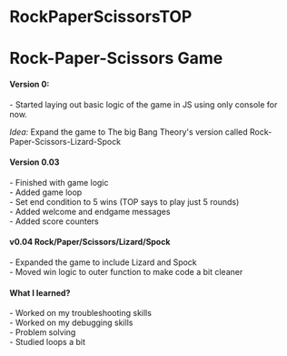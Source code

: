 # RockPaperScissorsTOP

<h1>Rock-Paper-Scissors Game</h1>
    <h4>Version 0:</h4>
    <p>- Started laying out basic logic of the game in JS using only console for now.</p>
    <p><em>Idea: </em> Expand the game to The big Bang Theory's version called Rock-Paper-Scissors-Lizard-Spock</p>

<h4>Version 0.03</h4>
    <p>- Finished with game logic<br>
        - Added game loop<br>
        - Set end condition to 5 wins (TOP says to play just 5 rounds)<br>
        - Added welcome and endgame messages<br>
        - Added score counters<br>
    </p>

<h4>v0.04 Rock/Paper/Scissors/Lizard/Spock</h4>

<p>- Expanded the game to include Lizard and Spock<br>
- Moved win logic to outer function to make code a bit cleaner<br>
</p>

<h4>What I learned?</h4>
    <p>- Worked on my troubleshooting skills<br>
        - Worked on my debugging skills<br>
        - Problem solving<br>
        - Studied loops a bit<br>
    </p>
